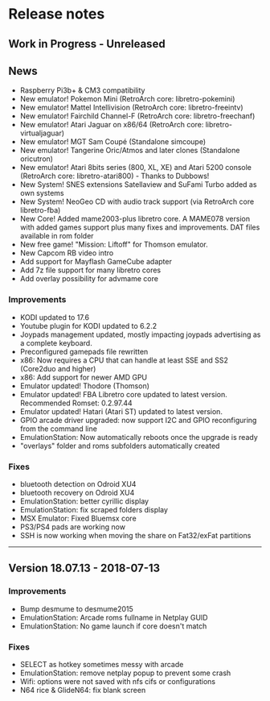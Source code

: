 # Release notes

## Work in Progress - Unreleased

## News
- Raspberry Pi3b+ & CM3 compatibility
- New emulator! Pokemon Mini (RetroArch core: libretro-pokemini)
- New emulator! Mattel Intellivision (RetroArch core: libretro-freeintv)
- New emulator! Fairchild Channel-F (RetroArch core: libretro-freechanf)
- New emulator! Atari Jaguar on x86/64 (RetroArch core: libretro-virtualjaguar)
- New emulator! MGT Sam Coupé (Standalone simcoupe)
- New emulator! Tangerine Oric/Atmos and later clones (Standalone oricutron)
- New emulator! Atari 8bits series (800, XL, XE) and Atari 5200 console (RetroArch core: libretro-atari800) - Thanks to Dubbows!
- New System! SNES extensions Satellaview and SuFami Turbo added as own systems
- New System! NeoGeo CD with audio track support (via RetroArch core libretro-fba)
- New Core! Added mame2003-plus libretro core. A MAME078 version with added games support plus many fixes and improvements. DAT files available in rom folder
- New free game! "Mission: Liftoff" for Thomson emulator. 
- New Capcom RB video intro
- Add support for Mayflash GameCube adapter
- Add 7z file support for many libretro cores
- Add overlay possibility for advmame core

### Improvements
- KODI updated to 17.6
- Youtube plugin for KODI updated to 6.2.2 
- Joypads management updated, mostly impacting joypads advertising as a complete keyboard.
- Preconfigured gamepads file rewritten
- x86: Now requires a CPU that can handle at least SSE and SS2 (Core2duo and higher)
- x86: Add support for newer AMD GPU
- Emulator updated! Thodore (Thomson)
- Emulator updated! FBA Libretro core updated to latest version. Recommended Romset: 0.2.97.44
- Emulator updated! Hatari (Atari ST) updated to latest version.
- GPIO arcade driver upgraded: now support I2C and GPIO reconfiguring from the command line
- EmulationStation: Now automatically reboots once the upgrade is ready
- "overlays" folder and roms subfolders automatically created

### Fixes
- bluetooth detection on Odroid XU4
- bluetooth recovery on Odroid XU4
- EmulationStation: better cyrillic display
- EmulationStation: fix scraped folders display
- MSX Emulator: Fixed Bluemsx core
- PS3/PS4 pads are working now
- SSH is now working when moving the share on Fat32/exFat partitions

---

## Version 18.07.13 - 2018-07-13

### Improvements
- Bump desmume to desmume2015
- EmulationStation: Arcade roms fullname in Netplay GUID
- EmulationStation: No game launch if core doesn't match

### Fixes
- SELECT as hotkey sometimes messy with arcade
- EmulationStation: remove netplay popup to prevent some crash
- Wifi: options were not saved with nfs cifs or configurations
- N64 rice & GlideN64: fix blank screen
